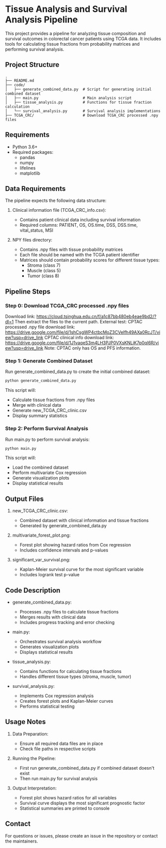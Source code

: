 # Tissue Analysis and Survival Analysis Pipeline

This project provides a pipeline for analyzing tissue composition and survival outcomes in colorectal cancer patients using TCGA data. It includes tools for calculating tissue fractions from probability matrices and performing survival analysis.

## Project Structure

```
.
├── README.md
├── code/
│   ├── generate_combined_data.py  # Script for generating initial combined dataset
│   ├── main.py                    # Main analysis script
│   ├── tissue_analysis.py         # Functions for tissue fraction calculation
│   └── survival_analysis.py       # Survival analysis implementations
├── TCGA_CRC/                      # Download TCGA_CRC processed .npy files
```

## Requirements

- Python 3.6+
- Required packages:
  - pandas
  - numpy
  - lifelines
  - matplotlib

## Data Requirements

The pipeline expects the following data structure:

1. Clinical information file (TCGA_CRC_info.csv):
   - Contains patient clinical data including survival information
   - Required columns: PATIENT, OS, OS.time, DSS, DSS.time, vital_status, MSI

2. NPY files directory:
   - Contains .npy files with tissue probability matrices
   - Each file should be named with the TCGA patient identifier
   - Matrices should contain probability scores for different tissue types:
     - Stroma (class 7)
     - Muscle (class 5)
     - Tumor (class 8)

## Pipeline Steps

### Step 0: Download TCGA_CRC processed .npy files
Download link: https://cloud.tsinghua.edu.cn/f/a1c87bb480eb4eae9bd2/?dl=1
Then extract the files to the current path.
External test:
CPTAC processed .npy file download link: https://drive.google.com/file/d/1shCsgWP4ctbcMoZ3CVelfh49AXa0RcJT/view?usp=drive_link
CPTAC clinical info download link: https://drive.google.com/file/d/1J1vaqeS3m4LH3PJP0VXsKNLiK7p0qI6R/view?usp=drive_link
Note: CPTAC only has OS and PFS information.






### Step 1: Generate Combined Dataset
Run generate_combined_data.py to create the initial combined dataset:
```bash
python generate_combined_data.py
```
This script will:
- Calculate tissue fractions from .npy files
- Merge with clinical data
- Generate new_TCGA_CRC_clinic.csv
- Display summary statistics

### Step 2: Perform Survival Analysis
Run main.py to perform survival analysis:
```bash
python main.py
```
This script will:
- Load the combined dataset
- Perform multivariate Cox regression
- Generate visualization plots
- Display statistical results

## Output Files

1. new_TCGA_CRC_clinic.csv:
   - Combined dataset with clinical information and tissue fractions
   - Generated by generate_combined_data.py

2. multivariate_forest_plot.png:
   - Forest plot showing hazard ratios from Cox regression
   - Includes confidence intervals and p-values

3. significant_var_survival.png:
   - Kaplan-Meier survival curve for the most significant variable
   - Includes logrank test p-value

## Code Description

- generate_combined_data.py:
  - Processes .npy files to calculate tissue fractions
  - Merges results with clinical data
  - Includes progress tracking and error checking

- main.py:
  - Orchestrates survival analysis workflow
  - Generates visualization plots
  - Displays statistical results

- tissue_analysis.py:
  - Contains functions for calculating tissue fractions
  - Handles different tissue types (stroma, muscle, tumor)

- survival_analysis.py:
  - Implements Cox regression analysis
  - Creates forest plots and Kaplan-Meier curves
  - Performs statistical testing

## Usage Notes

1. Data Preparation:
   - Ensure all required data files are in place
   - Check file paths in respective scripts

2. Running the Pipeline:
   - First run generate_combined_data.py if combined dataset doesn't exist
   - Then run main.py for survival analysis

3. Output Interpretation:
   - Forest plot shows hazard ratios for all variables
   - Survival curve displays the most significant prognostic factor
   - Statistical summaries are printed to console

## Contact

For questions or issues, please create an issue in the repository or contact the maintainers.
